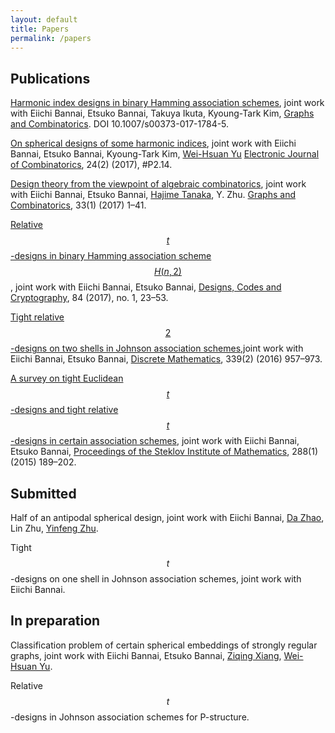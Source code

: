 ```yaml
---
layout: default
title: Papers
permalink: /papers
---
```

## Publications

 [Harmonic index designs in binary Hamming association schemes](https://link.springer.com/article/10.1007/s00373-017-1784-5), joint work with Eiichi Bannai, Etsuko Bannai, Takuya Ikuta, Kyoung-Tark Kim, [Graphs and Combinatorics](https://link.springer.com/journal/373). DOI 10.1007/s00373-017-1784-5.
 

[On spherical designs of some harmonic indices](http://www.combinatorics.org/ojs/index.php/eljc/article/view/v24i2p14/pdf),  joint work with Eiichi Bannai, Etsuko Bannai, Kyoung-Tark Kim, [Wei-Hsuan Yu](http://users.math.msu.edu/users/weihsuan/) [Electronic Journal of Combinatorics](http://www.combinatorics.org/ojs/index.php/eljc/index), 24(2) (2017), #P2.14.

 
[Design theory from the viewpoint of algebraic combinatorics](http://link.springer.com/article/10.1007/s00373-016-1739-2), joint work with Eiichi Bannai, Etsuko Bannai, [Hajime Tanaka](http://www.math.is.tohoku.ac.jp/%7Ehtanaka/), Y. Zhu.  [Graphs and Combinatorics](https://link.springer.com/journal/373), 33(1) (2017) 1–41.

[Relative $$t$$-designs in binary Hamming association scheme $$H(n,2)$$](http://link.springer.com/article/10.1007/s10623-016-0200-0), joint work with Eiichi Bannai, Etsuko Bannai, [Designs, Codes and Cryptography](https://link.springer.com/journal/10623), 84 (2017), no. 1, 23–53.

[Tight relative $$2$$-designs on two shells in Johnson association schemes](http://www.sciencedirect.com/science/article/pii/S0012365X15003787),joint work with Eiichi Bannai, Etsuko Bannai, [Discrete Mathematics](https://www.journals.elsevier.com/discrete-mathematics/), 339(2) (2016) 957–973.

[A survey on tight Euclidean $$t$$-designs and tight relative $$t$$-designs in certain association schemes](http://link.springer.com/article/10.1134%2FS0081543815010149), joint work with Eiichi Bannai, Etsuko Bannai, [Proceedings of the Steklov Institute of Mathematics](https://link.springer.com/journal/11501), 288(1) (2015) 189–202.

## Submitted
Half of an antipodal spherical design, joint work with Eiichi Bannai, [Da Zhao](http://zhaoda.org/), Lin Zhu, [Yinfeng Zhu](http://zhuyinfeng.org/).

Tight $$t$$-designs on one shell in Johnson association schemes, joint work with Eiichi Bannai. 

## In preparation

Classification problem of certain spherical embeddings of strongly regular graphs, joint work with Eiichi Bannai, Etsuko Bannai, [Ziqing Xiang](http://ziqing.org/), [Wei-Hsuan Yu](http://users.math.msu.edu/users/weihsuan/).

Relative $$t$$-designs in Johnson association schemes for P-structure.

